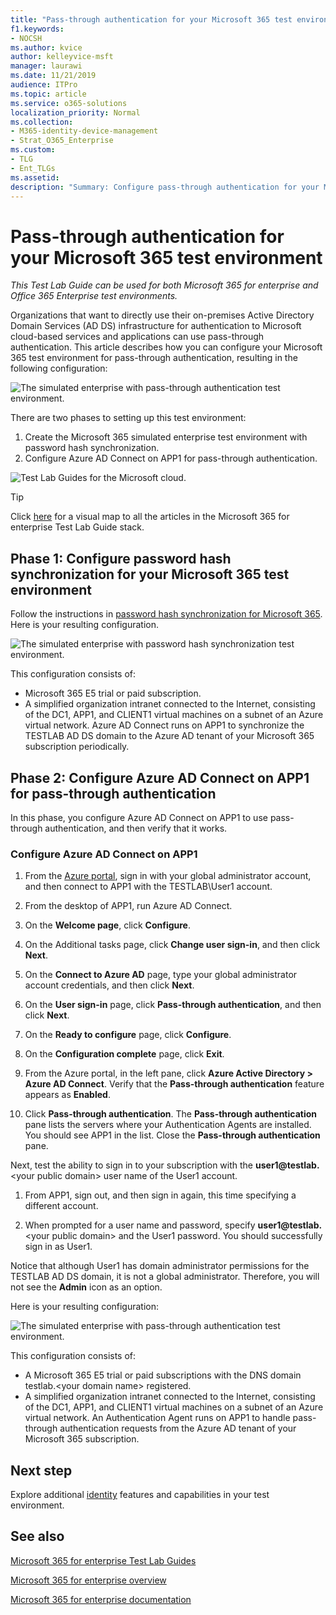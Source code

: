 ```yaml
---
title: "Pass-through authentication for your Microsoft 365 test environment"
f1.keywords:
- NOCSH
ms.author: kvice
author: kelleyvice-msft
manager: laurawi
ms.date: 11/21/2019
audience: ITPro
ms.topic: article
ms.service: o365-solutions
localization_priority: Normal
ms.collection: 
- M365-identity-device-management
- Strat_O365_Enterprise
ms.custom: 
- TLG
- Ent_TLGs
ms.assetid: 
description: "Summary: Configure pass-through authentication for your Microsoft 365 test environment."
---
```


# Pass-through authentication for your Microsoft 365 test environment

*This Test Lab Guide can be used for both Microsoft 365 for enterprise and Office 365 Enterprise test environments.*

Organizations that want to directly use their on-premises Active Directory Domain Services (AD DS) infrastructure for authentication to Microsoft cloud-based services and applications can use pass-through authentication. This article describes how you can configure your Microsoft 365 test environment for pass-through authentication, resulting in the following configuration:
  
![The simulated enterprise with pass-through authentication test environment.](../media/pass-through-auth-m365-ent-test-environment/Phase2.png)
  
There are two phases to setting up this test environment:

1.    Create the Microsoft 365 simulated enterprise test environment with password hash synchronization.
2.    Configure Azure AD Connect on APP1 for pass-through authentication.
    
![Test Lab Guides for the Microsoft cloud.](../media/m365-enterprise-test-lab-guides/cloud-tlg-icon.png) 
    
> [!TIP]
> Click [here](../downloads/Microsoft365EnterpriseTLGStack.pdf) for a visual map to all the articles in the Microsoft 365 for enterprise Test Lab Guide stack.
  
## Phase 1: Configure password hash synchronization for your Microsoft 365 test environment

Follow the instructions in [password hash synchronization for Microsoft 365](password-hash-sync-m365-ent-test-environment.md). Here is your resulting configuration.
  
![The simulated enterprise with password hash synchronization test environment.](../media/pass-through-auth-m365-ent-test-environment/Phase1.png)
  
This configuration consists of: 
  
- Microsoft 365 E5 trial or paid subscription.
- A simplified organization intranet connected to the Internet, consisting of the DC1, APP1, and CLIENT1 virtual machines on a subnet of an Azure virtual network. Azure AD Connect runs on APP1 to synchronize the TESTLAB AD DS domain to the Azure AD tenant of your Microsoft 365 subscription periodically.

## Phase 2: Configure Azure AD Connect on APP1 for pass-through authentication

In this phase, you configure Azure AD Connect on APP1 to use pass-through authentication, and then verify that it works.

### Configure Azure AD Connect on APP1

1.    From the [Azure portal](https://portal.azure.com), sign in with your global administrator account, and then connect to APP1 with the TESTLAB\User1 account.

2.    From the desktop of APP1, run Azure AD Connect.

3.    On the **Welcome page**, click **Configure**.

4.    On the Additional tasks page, click **Change user sign-in**, and then click **Next**.

5.    On the **Connect to Azure AD** page, type your global administrator account credentials, and then click **Next**.

6.    On the **User sign-in** page, click **Pass-through authentication**, and then click **Next**.

7.    On the **Ready to configure** page, click **Configure**.

8.    On the **Configuration complete** page, click **Exit**.

9.    From the Azure portal, in the left pane, click **Azure Active Directory > Azure AD Connect**. Verify that the **Pass-through authentication** feature appears as **Enabled**.

10.    Click **Pass-through authentication**. The **Pass-through authentication** pane lists the servers where your Authentication Agents are installed. You should see APP1 in the list. Close the **Pass-through authentication** pane.

Next, test the ability to sign in to your subscription with the <strong>user1@testlab.</strong>\<your public domain> user name of the User1 account.

1. From APP1, sign out, and then sign in again, this time specifying a different account.

2. When prompted for a user name and password, specify <strong>user1@testlab.</strong>\<your public domain> and the User1 password. You should successfully sign in as User1.

Notice that although User1 has domain administrator permissions for the TESTLAB AD DS domain, it is not a global administrator. Therefore, you will not see the **Admin** icon as an option.

Here is your resulting configuration:

![The simulated enterprise with pass-through authentication test environment.](../media/pass-through-auth-m365-ent-test-environment/Phase2.png)
 
This configuration consists of:

- A Microsoft 365 E5 trial or paid subscriptions with the DNS domain testlab.\<your domain name> registered.
- A simplified organization intranet connected to the Internet, consisting of the DC1, APP1, and CLIENT1 virtual machines on a subnet of an Azure virtual network. An Authentication Agent runs on APP1 to handle pass-through authentication requests from the Azure AD tenant of your Microsoft 365 subscription.

## Next step

Explore additional [identity](m365-enterprise-test-lab-guides.md#identity) features and capabilities in your test environment.

## See also

[Microsoft 365 for enterprise Test Lab Guides](m365-enterprise-test-lab-guides.md)

[Microsoft 365 for enterprise overview](microsoft-365-overview.md)

[Microsoft 365 for enterprise documentation](/microsoft-365-enterprise/)